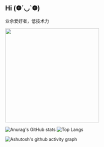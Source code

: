## Hi (❁´◡`❁)

业余爱好者，低技术力

<img src="https://github-readme-stats.vercel.app/api?username=Jacken-Wu&show_icons=true&hide=prs" height="300">

![Anurag's GitHub stats](https://github-readme-stats.vercel.app/api?username=Jacken-Wu&show_icons=true&hide=prs)
![Top Langs](https://github-readme-stats.vercel.app/api/top-langs/?username=Jacken-Wu&layout=compact)

![Ashutosh's github activity graph](https://github-readme-activity-graph.vercel.app/graph?username=Jacken-Wu&theme=react)
